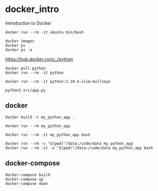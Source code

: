 # docker_intro
Introduction to Docker   

```shell
docker run --rm -it ubuntu bin/bash   
```

```shell
docker images 
docker ps
docker ps -a
```
https://hub.docker.com/_/python

```shell
docker pull python
docker run --rm -it python
```
```shell
docker run --rm -it python:3.10.4-slim-bullseye
```

```shell
python3 src/app.py 
```
## docker
```shell
docker build -t my_python_app .
```
```shell
docker run --rm my_python_app
```
```shell
docker run --rm -it my_python_app bash
```
```shell
docker run --rm -v "$(pwd)"/data:/code/data my_python_app
docker run --rm -it -v "$(pwd)"/data:/code/data my_python_app bash
```
## docker-compose
```shell
docker-compose build
docker-compose up
docker-compose down
```
